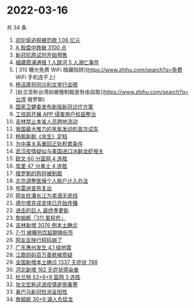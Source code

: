# 2022-03-16

共 34 条

<!-- BEGIN ZHIHUSEARCH -->
<!-- 最后更新时间 Wed Mar 16 2022 14:16:02 GMT+0800 (China Standard Time) -->
1. [邓伦偷逃税被罚款 1.06 亿元](https://www.zhihu.com/search?q=邓伦偷逃税被查)
1. [A 股盘中跌破 3100 点](https://www.zhihu.com/search?q=A股)
1. [新冠抗原试剂开始预售](https://www.zhihu.com/search?q=新冠抗原试剂)
1. [福建霞浦通报 1 人跳河 5 人溺亡事件](https://www.zhihu.com/search?q=1人跳河5人溺亡)
1. [ 315 曝光免费 WiFi 暗藏陷阱](https://www.zhihu.com/search?q=免费 WiFi 手机连不上)
1. [杨洁篪将同沙利文举行会晤](https://www.zhihu.com/search?q=杨洁篪)
1. [赵立坚称台湾如被俄制裁是咎由自取](https://www.zhihu.com/search?q=台湾 俄罗斯)
1. [国家卫健委发布新版新冠诊疗方案](https://www.zhihu.com/search?q=新版新冠诊疗方案)
1. [工信部开展 APP 侵害用户权益整治](https://www.zhihu.com/search?q=侵害用户权益整治)
1. [吉林禁止本省人员跨地流动](https://www.zhihu.com/search?q=吉林全省管控)
1. [我国最大推力的氢氧发动机首次试车](https://www.zhihu.com/search?q=氢氧发动机)
1. [杨紫新剧《余生》定档](https://www.zhihu.com/search?q=余生定档)
1. [为中美关系重回正轨积累条件](https://www.zhihu.com/search?q=中美关系)
1. [武汉疫情疑似与美国进口冰鲜龙虾相关](https://www.zhihu.com/search?q=武汉疫情)
1. [欧文 60 分篮网 4 连胜](https://www.zhihu.com/search?q=篮网)
1. [库里 47 分勇士 4 连胜](https://www.zhihu.com/search?q=勇士)
1. [俄罗斯的狗将被制裁](https://www.zhihu.com/search?q=俄罗斯的狗)
1. [北京调整医保个人账户计入办法](https://www.zhihu.com/search?q=北京医保)
1. [布雷迪宣布复出](https://www.zhihu.com/search?q=布雷迪)
1. [网友批潘长江为卖酒无底线](https://www.zhihu.com/search?q=潘长江卖酒)
1. [德尔塔克戎变体已开始传播](https://www.zhihu.com/search?q=德尔塔克戎)
1. [进击的巨人 最终季更新](https://www.zhihu.com/search?q=进击的巨人)
1. [詹姆斯「311 里程悲」](https://www.zhihu.com/search?q=詹姆斯)
1. [吉林新增 3076 例本土确诊](https://www.zhihu.com/search?q=吉林疫情)
1. [7-11 被曝热饮超期换标签](https://www.zhihu.com/search?q=热饮超期换标签)
1. [网友反映行程码崩了](https://www.zhihu.com/search?q=行程码)
1. [广东惠州发生 4.1 级地震](https://www.zhihu.com/search?q=广东地震)
1. [江歌妈妈百万善款被质疑](https://www.zhihu.com/search?q=江歌妈妈)
1. [全国新增本土确诊 1337 无症状 788](https://www.zhihu.com/search?q=全国新增)
1. [河北新增 162 无症状感染者](https://www.zhihu.com/search?q=河北新增)
1. [杜兰特 53+6+9 篮网 3 连胜](https://www.zhihu.com/search?q=篮网)
1. [张文宏称这波疫情是倒春寒](https://www.zhihu.com/search?q=张文宏)
1. [奥巴马新冠检测呈阳性](https://www.zhihu.com/search?q=奥巴马)
1. [詹姆斯 30+9 湖人负猛龙](https://www.zhihu.com/search?q=湖人)
<!-- END ZHIHUSEARCH -->
